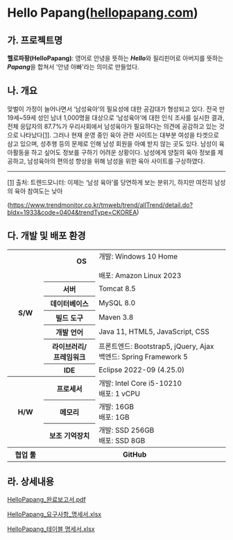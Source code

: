 # Hello Papang(<a href="https://hellopapang.com" target="_blank">hellopapang.com</a>)



## 가. 프로젝트명

**헬로파팡(HelloPapang)**: 영어로 안녕을 뜻하는 ***Hello***와 필리핀어로 아버지를 뜻하는 ***Papang***을 합쳐서 '안녕 아빠'라는 의미로 만들었다.

 

## 나. 개요

맞벌이 가정이 늘어나면서 ‘남성육아’의 필요성에 대한 공감대가 형성되고 있다. 전국 만 19세~59세 성인 남녀 1,000명을 대상으로 ‘남성육아’에 대한 인식 조사를 실시한 결과, 전체 응답자의 87.7%가 우리사회에서 남성육아가 필요하다는 의견에 공감하고 있는 것으로 나타났다[[1\]](#_ftn1). 그러나 현재 운영 중인 육아 관련 사이트는 대부분 여성을 타겟으로 삼고 있으며, 성추행 등의 문제로 인해 남성 회원을 아예 받지 않는 곳도 있다. 남성이 육아활동을 하고 싶어도 정보를 구하기 어려운 상황이다. 남성에게 양질의 육아 정보를 제공하고, 남성육아의 편의성 향상을 위해 남성을 위한 육아 사이트를 구상하였다.

------

[[1\]](#_ftnref1) 출처: 트렌드모니터: 이제는 ‘남성 육아’를 당연하게 보는 분위기, 하지만 여전히 남성의 육아 참여도는 낮아

(https://www.trendmonitor.co.kr/tmweb/trend/allTrend/detail.do?bIdx=1933&code=0404&trendType=CKOREA)



## 다. 개발 및 배포 환경

<table>    
    <tbody>
        <tr>
            <th rowspan="7">&nbsp;&nbsp;&nbsp;&nbsp;S/W&nbsp;&nbsp;&nbsp;&nbsp;</th>
            <th>
                &nbsp;&nbsp;&nbsp;&nbsp;&nbsp;&nbsp;&nbsp;&nbsp;&nbsp;&nbsp;&nbsp;&nbsp;
                OS
                &nbsp;&nbsp;&nbsp;&nbsp;&nbsp;&nbsp;&nbsp;&nbsp;&nbsp;&nbsp;&nbsp;&nbsp;
            </th>            
            <td>
                개발: Windows 10 Home
                &nbsp;&nbsp;&nbsp;&nbsp;&nbsp;&nbsp;&nbsp;&nbsp;&nbsp;&nbsp;&nbsp;&nbsp;
                &nbsp;&nbsp;&nbsp;&nbsp;&nbsp;&nbsp;&nbsp;&nbsp;&nbsp;&nbsp;&nbsp;&nbsp;
                &nbsp;&nbsp;&nbsp;&nbsp;&nbsp;&nbsp;&nbsp;&nbsp;&nbsp;&nbsp;&nbsp;&nbsp;
                &nbsp;&nbsp;&nbsp;&nbsp;&nbsp;&nbsp;&nbsp;&nbsp;&nbsp;&nbsp;&nbsp;&nbsp;
                <br>
                배포: Amazon Linux 2023
            </td>            
        </tr>
        <tr>
            <th>서버</th>
            <td>Tomcat 8.5</td>        
        </tr>   
        <tr>
            <th>데이터베이스</th>
            <td>MySQL 8.0</td>        
        </tr>          
        <tr>
            <th>빌드 도구</th>            
            <td>Maven 3.8</td>        
        </tr>  
         <tr>
            <th>개발 언어</th>
            <td>Java 11, HTML5, JavaScript, CSS</td>        
        </tr>   
        <tr>
            <th>
                라이브러리/
                <br>
                프레임워크
            </th> 
           <td>
               프론트엔드: Bootstrap5, jQuery, Ajax
               <br>
			   백엔드: Spring Framework 5
            </td>        
        </tr>   
        <tr>
            <th>IDE</th>
            <td>Eclipse 2022-09 (4.25.0)</td>        
        </tr> 
        <tr>
            <th rowspan="3">H/W</th>
            <th>프로세서</th>    
            <td>
                개발: Intel Core i5-10210
                <br>
                배포: 1 vCPU
            </td>            
        </tr>
        <tr>
            <th>메모리</th>  
            <td>
                개발: 16GB
                <br>
                배포: 1GB
            </td>        
        </tr>   
        <tr>
            <th>보조 기억장치</th>   
            <td>
                개발: SSD 256GB
                <br>
                배포: SSD 8GB
            </td>        
        </tr>  
       <tr>
            <th>협업 툴</th>
            <th colspan="2">GitHub</th>          
        </tr>        
    </tbody>
</table>     



## 라. 상세내용

<a href="./산출물/완료보고서/HelloPapang_완료보고서.pdf">HelloPapang_완료보고서.pdf</a>

<a href="./요구사항 명세서/완료보고서/HelloPapang_요구사항_명세서.xlsx">HelloPapang_요구사항_명세서.xlsx</a>

<a href="./테이블 명세서/완료보고서/HelloPapang_테이블 명세서.xlsx">HelloPapang_테이블 명세서.xlsx</a>